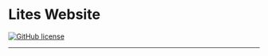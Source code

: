 # Lites Website
[![GitHub license](https://img.shields.io/badge/license-MIT-blue.svg)](https://raw.githubusercontent.com/BlackrockDigital/startbootstrap-round-about/master/LICENSE)
<hr>

